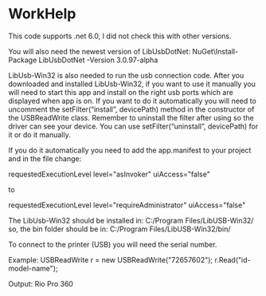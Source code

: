 # WorkHelp

This code supports .net 6.0, I did not check this with other versions.

You will also need the newest version of LibUsbDotNet:
NuGet\Install-Package LibUsbDotNet -Version 3.0.97-alpha

LibUsb-Win32 is also needed to run the usb connection code.
After you downloaded and installed LibUsb-Win32, 
if you want to use it manually you will need to start this app
and install on the right usb ports which are displayed when app is on.
If you want to do it automatically you will need to uncomment the
setFilter(“install”, devicePath) method in the constructor of the USBReadWrite class.
Remember to uninstall the filter after using so the driver can see your device.
You can use setFilter(“uninstall”, devicePath) for it or do it manually.

If you do it automatically you need to add the app.manifest to your project and
in the file change:

requestedExecutionLevel level="asInvoker" uiAccess="false"

to

requestedExecutionLevel level="requireAdministrator" uiAccess="false" 

The LibUsb-Win32 should be installed in:
C:/Program Files/LibUSB-Win32/ 
so, the bin folder should be in:
C:/Program Files/LibUSB-Win32/bin/

To connect to the printer (USB) you will need the serial number.

Example:
USBReadWrite r = new USBReadWrite("72657602");
r.Read("id-model-name");

Output:
Rio Pro 360
